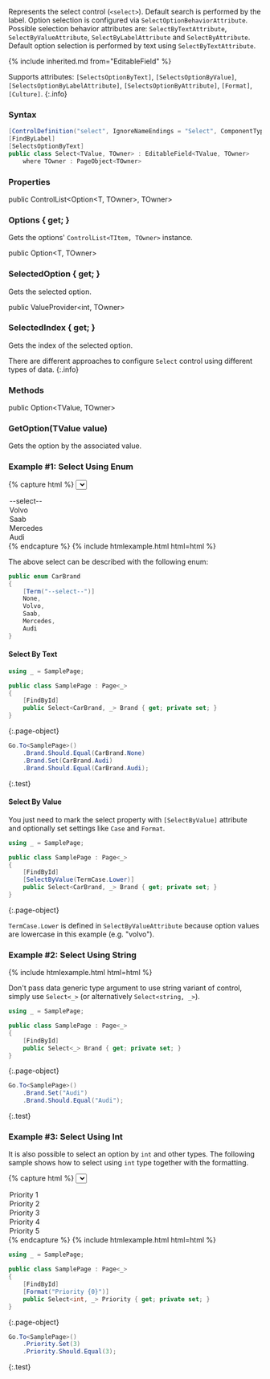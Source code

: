 Represents the select control (`<select>`).
Default search is performed by the label.
Option selection is configured via `SelectOptionBehaviorAttribute`.
Possible selection behavior attributes are: `SelectByTextAttribute`, `SelectByValueAttribute`, `SelectByLabelAttribute` and `SelectByAttribute`.
Default option selection is performed by text using `SelectByTextAttribute`.

{% include inherited.md from="EditableField" %}

Supports attributes: `[SelectsOptionByText]`, `[SelectsOptionByValue]`,
`[SelectsOptionByLabelAttribute]`, `[SelectsOptionByAttribute]`, `[Format]`, `[Culture]`.
{:.info}

### Syntax

```cs
[ControlDefinition("select", IgnoreNameEndings = "Select", ComponentTypeName = "select")]
[FindByLabel]
[SelectsOptionByText]
public class Select<TValue, TOwner> : EditableField<TValue, TOwner>
    where TOwner : PageObject<TOwner>
```

### Properties

<div class="member">
    <span class="head"><span class="keyword">public</span> <span class="type">ControlList</span><wbr>&lt;<span class="type">Option</span><wbr>&lt;<span class="type">T</span>, <span class="type">TOwner</span>&gt;, <span class="type">TOwner</span>&gt;</span>
    <h3><span class="body">Options</span><span class="tail"> { <span class="keyword">get</span>; }</span></h3>
</div>

Gets the options' `ControlList<TItem, TOwner>` instance.

<div class="member">
    <span class="head"><span class="keyword">public</span> <span class="type">Option</span><wbr>&lt;<span class="type">T</span>, <span class="type">TOwner</span>&gt;</span>
    <h3><span class="body">SelectedOption</span><span class="tail"> { <span class="keyword">get</span>; }</span></h3>
</div>

Gets the selected option.

<div class="member">
    <span class="head"><span class="keyword">public</span> <span class="type">ValueProvider</span><wbr>&lt;<span class="keyword">int</span>, <span class="type">TOwner</span>&gt;</span>
    <h3><span class="body">SelectedIndex</span><span class="tail"> { <span class="keyword">get</span>; }</span></h3>
</div>

Gets the index of the selected option.

There are different approaches to configure `Select` control using different types of data.
{:.info}

### Methods

<div class="member">
    <span class="head"><span class="keyword">public</span> <span class="type">Option</span>&lt;<span class="type">TValue</span>, <span class="type">TOwner</span>&gt;</span>
    <h3><span class="body">GetOption(<span class="type">TValue</span> value)</span></h3>
</div>

Gets the option by the associated value.

### Example #1: Select Using Enum

{% capture html %}
<select id="brand">
  <option value="">--select--</option>
  <option value="volvo">Volvo</option>
  <option value="saab">Saab</option>
  <option value="mercedes">Mercedes</option>
  <option value="audi">Audi</option>
</select> 
{% endcapture %}
{% include htmlexample.html html=html %}

The above select can be described with the following enum:

```cs
public enum CarBrand
{
    [Term("--select--")]
    None,
    Volvo,
    Saab,
    Mercedes,
    Audi
}
```

#### Select By Text

```cs
using _ = SamplePage;

public class SamplePage : Page<_>
{
    [FindById]
    public Select<CarBrand, _> Brand { get; private set; }
}
```
{:.page-object}

```cs
Go.To<SamplePage>()
    .Brand.Should.Equal(CarBrand.None)
    .Brand.Set(CarBrand.Audi)
    .Brand.Should.Equal(CarBrand.Audi);
```
{:.test}

#### Select By Value

You just need to mark the select property with `[SelectByValue]` attribute and optionally set settings like `Case` and `Format`.

```cs
using _ = SamplePage;

public class SamplePage : Page<_>
{
    [FindById]
    [SelectByValue(TermCase.Lower)]
    public Select<CarBrand, _> Brand { get; private set; }
}
```
{:.page-object}

`TermCase.Lower` is defined in `SelectByValueAttribute` because option values are lowercase in this example (e.g. "volvo").

### Example #2: Select Using String

{% include htmlexample.html html=html %}

Don't pass data generic type argument to use string variant of control, simply use `Select<_>` (or alternatively `Select<string, _>`).

```cs
using _ = SamplePage;

public class SamplePage : Page<_>
{
    [FindById]
    public Select<_> Brand { get; private set; }
}
```
{:.page-object}

```cs
Go.To<SamplePage>()
    .Brand.Set("Audi")
    .Brand.Should.Equal("Audi");
```
{:.test}

### Example #3: Select Using Int

It is also possible to select an option by `int` and other types.
The following sample shows how to select using `int` type together with the formatting.

{% capture html %}
<select id="priority">
  <option value="1">Priority 1</option>
  <option value="2">Priority 2</option>
  <option value="3">Priority 3</option>
  <option value="4">Priority 4</option>
  <option value="5">Priority 5</option>
</select> 
{% endcapture %}
{% include htmlexample.html html=html %}

```cs
using _ = SamplePage;

public class SamplePage : Page<_>
{
    [FindById]
    [Format("Priority {0}")]
    public Select<int, _> Priority { get; private set; }
}
```
{:.page-object}

```cs
Go.To<SamplePage>()
    .Priority.Set(3)
    .Priority.Should.Equal(3);
```
{:.test}